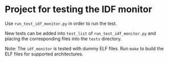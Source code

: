 # Project for testing the IDF monitor

Use `run_test_idf_monitor.py` in order to run the test.

New tests can be added into `test_list` of `run_test_idf_monitor.py` and placing the corresponding files into the
`tests` directory.

Note: The `idf_monitor` is tested with dummy ELF files. Run `make` to build the ELF files for supported architectures.
